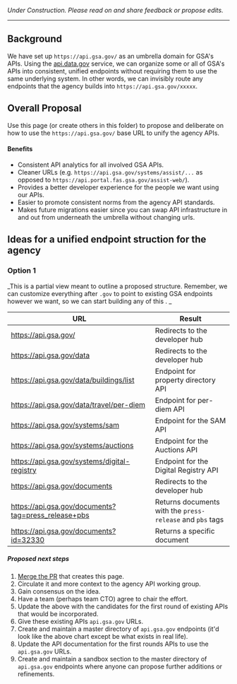 _Under Construction.  Please read on and share feedback or propose edits._

----------------


## Background

We have set up `https://api.gsa.gov/` as an umbrella domain for GSA's APIs.  Using the [api.data.gov](https://api.data.gov/about/) service, we can organize some or all of GSA's APIs into consistent, unified endpoints without requiring them to use the same underlying system.  In other words, we can invisibly route any endpoints that the agency builds into `https://api.gsa.gov/xxxxx`.  

## Overall Proposal

Use this page (or create others in this folder) to propose and deliberate on how to use the `https://api.gsa.gov/` base URL to unify the agency APIs.  

#### Benefits

* Consistent API analytics for all involved GSA APIs.  
* Cleaner URLs (e.g. `https://api.gsa.gov/systems/assist/...`  as opposed to `https://api.portal.fas.gsa.gov/assist-web/`).  
* Provides a better developer experience for the people we want using our APIs.  
* Easier to promote consistent norms from the agency API standards.  
* Makes future migrations easier since you can swap API infrastructure in and out from underneath the umbrella without changing urls.  

## Ideas for a unified endpoint struction for the agency


### Option 1 

_This is a partial view meant to outline a proposed structure.  Remember, we can customize everything after `.gov` to point to existing GSA endpoints however we want, so we can start building any of this .   _


| URL  |  Result |
|---|---|
| https://api.gsa.gov/  |  Redirects to the developer hub |
| https://api.gsa.gov/data  | Redirects to the developer hub  |
| https://api.gsa.gov/data/buildings/list  | Endpoint for property directory API |
| https://api.gsa.gov/data/travel/per-diem  | Endpoint for per-diem API  |
| https://api.gsa.gov/systems/sam  | Endpoint for the SAM API  |
| https://api.gsa.gov/systems/auctions  |  Endpoint for the Auctions API  |
| https://api.gsa.gov/systems/digital-registry  |  Endpoint for the Digital Registry API  |
| https://api.gsa.gov/documents  |  Redirects to the developer hub |
| https://api.gsa.gov/documents?tag=press_release+pbs  | Returns documents with the `press-release` and `pbs` tags  |
| https://api.gsa.gov/documents?id=32330  | Returns a specific document  |


##### Proposed next steps 

1. [Merge the PR](https://github.com/GSA/api-standards/pull/21) that creates this page.  
2. Circulate it and more context to the agency API working group.  
3. Gain consensus on the idea.  
4. Have a team (perhaps team CTO) agree to chair the effort.  
5. Update the above with the candidates for the first round of existing APIs that would be incorporated.  
6. Give these existing APIs `api.gsa.gov` URLs.  
7. Create and maintain a master directory of `api.gsa.gov` endpoints (it'd look like the above chart except be what exists in real life).  
8. Update the API documentation for the first rounds APIs to use the `api.gsa.gov` URLs.  
9. Create and maintain a sandbox section to the master directory of `api.gsa.gov` endpoints where anyone can propose further additions or refinements.  

